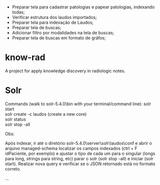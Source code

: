 ﻿- Preparar tela para cadastrar patologias e papear patologias, indexando todas;
- Verificar estrutura dos laudos importados;
- Preparar tela para indexação de Laudos;
- Preparar tela de buscas;
- Adicionar filtro por modalidades na tela de buscas;
- Preparar tela de buscas em formato de gráfos;

# know-rad

A project for apply knowledge discovery in radiologic notes.

# Solr
Commands (walk to solr-5.4.0\bin with your terminal/command line):
solr start </br>
solr create -c laudos (create a new core)</br>
solr status</br>
solr stop -all</br>

Obs:</br>

Após indexar, ir até o diretório solr-5.4.0\server\solr\laudos\conf e abrir o arquivo managed-schema
localizar os campos indexados (ctrl + F idPaciente, por exemplo) 
e ajustar o tipo de cada um para o singular (longs para long, strings para string, etc)
parar o solr (solr stop -all) e iniciar (solr start).
Realizar nova query e verificar se o JSON retornado está no formato correto.

...